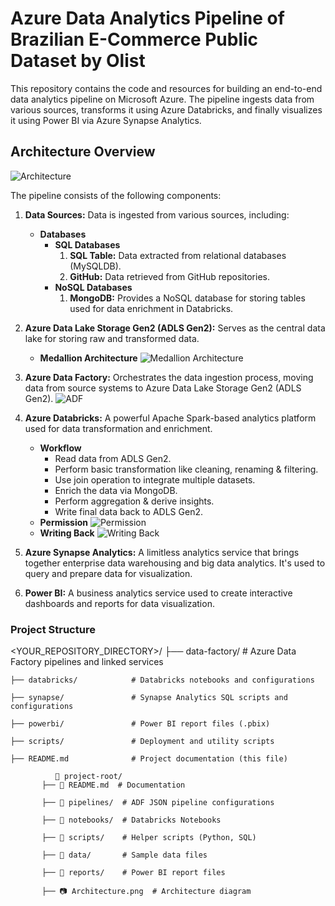 # Azure Data Analytics Pipeline of Brazilian E-Commerce Public Dataset by Olist

This repository contains the code and resources for building an end-to-end data analytics pipeline on Microsoft Azure. The pipeline ingests data from various sources, transforms it using Azure Databricks, and finally visualizes it using Power BI via Azure Synapse Analytics.

## Architecture Overview
![Architecture](https://github.com/user-attachments/assets/c49ad9e3-c68b-463b-a651-1e9410ed2a20)

The pipeline consists of the following components:

1. **Data Sources:** Data is ingested from various sources, including:
   - **Databases**
     - **SQL Databases**
         1. **SQL Table:** Data extracted from relational databases (MySQLDB).
         2. **GitHub:** Data retrieved from GitHub repositories.
     - **NoSQL Databases**
         1. **MongoDB:** Provides a NoSQL database for storing tables used for data enrichment in Databricks.

2. **Azure Data Lake Storage Gen2 (ADLS Gen2):** Serves as the central data lake for storing raw and transformed data.
    - **Medallion Architecture**
![Medallion Architecture](https://github.com/user-attachments/assets/1c300dfb-650d-46ae-98ec-f16803a29777)

3. **Azure Data Factory:** Orchestrates the data ingestion process, moving data from source systems to Azure Data Lake Storage Gen2 (ADLS Gen2).
![ADF](https://github.com/user-attachments/assets/6b9cac31-2199-4716-8333-d21f54d70849)

4. **Azure Databricks:** A powerful Apache Spark-based analytics platform used for data transformation and enrichment.
    - **Workflow**
        - Read data from ADLS Gen2.
        - Perform basic transformation like cleaning, renaming & filtering.
        - Use join operation to integrate multiple datasets.
        - Enrich the data via MongoDB.
        - Perform aggregation & derive insights.
        - Write final data back to ADLS Gen2.
    - **Permission**
![Permission](https://github.com/user-attachments/assets/0b4dcef3-a43b-4804-a762-9678cd51a40c)
    - **Writing Back**
![Writing Back](https://github.com/user-attachments/assets/6e3687fc-b7ae-41bd-9f96-805818ec45a9)

5. **Azure Synapse Analytics:** A limitless analytics service that brings together enterprise data warehousing and big data analytics. It's used to query and prepare data for visualization.
6. **Power BI:** A business analytics service used to create interactive dashboards and reports for data visualization.







### Project Structure
<YOUR_REPOSITORY_DIRECTORY>/
    ├── data-factory/          # Azure Data Factory pipelines and linked services
    
    ├── databricks/            # Databricks notebooks and configurations
    
    ├── synapse/               # Synapse Analytics SQL scripts and configurations
    
    ├── powerbi/               # Power BI report files (.pbix)
    
    ├── scripts/               # Deployment and utility scripts
    
    ├── README.md              # Project documentation (this file)

              📂 project-root/
           ├── 📜 README.md  # Documentation
           
           ├── 📂 pipelines/  # ADF JSON pipeline configurations
           
           ├── 📂 notebooks/  # Databricks Notebooks
           
           ├── 📂 scripts/    # Helper scripts (Python, SQL)
           
           ├── 📂 data/       # Sample data files
           
           ├── 📂 reports/    # Power BI report files
           
           ├── 📷 Architecture.png  # Architecture diagram
